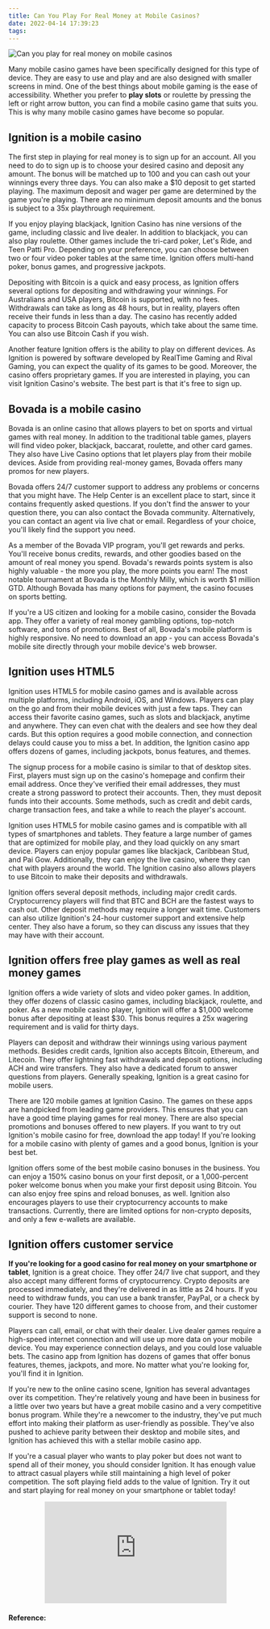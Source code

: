 ```yaml
---
title: Can You Play For Real Money at Mobile Casinos?
date: 2022-04-14 17:39:23
tags:
---
```


![Can you play for real money on mobile casinos](https://i.imgur.com/MosY7wD.jpg)

Many mobile casino games have been specifically designed for this type of device. They are easy to use and play and are also designed with smaller screens in mind. One of the best things about mobile gaming is the ease of accessibility. Whether you prefer to **play slots** or roulette by pressing the left or right arrow button, you can find a mobile casino game that suits you. This is why many mobile casino games have become so popular.

## Ignition is a mobile casino

The first step in playing for real money is to sign up for an account. All you need to do to sign up is to choose your desired casino and deposit any amount. The bonus will be matched up to 100 and you can cash out your winnings every three days. You can also make a $10 deposit to get started playing. The maximum deposit and wager per game are determined by the game you're playing. There are no minimum deposit amounts and the bonus is subject to a 35x playthrough requirement.

If you enjoy playing blackjack, Ignition Casino has nine versions of the game, including classic and live dealer. In addition to blackjack, you can also play roulette. Other games include the tri-card poker, Let's Ride, and Teen Patti Pro. Depending on your preference, you can choose between two or four video poker tables at the same time. Ignition offers multi-hand poker, bonus games, and progressive jackpots.

Depositing with Bitcoin is a quick and easy process, as Ignition offers several options for depositing and withdrawing your winnings. For Australians and USA players, Bitcoin is supported, with no fees. Withdrawals can take as long as 48 hours, but in reality, players often receive their funds in less than a day. The casino has recently added capacity to process Bitcoin Cash payouts, which take about the same time. You can also use Bitcoin Cash if you wish.

Another feature Ignition offers is the ability to play on different devices. As Ignition is powered by software developed by RealTime Gaming and Rival Gaming, you can expect the quality of its games to be good. Moreover, the casino offers proprietary games. If you are interested in playing, you can visit Ignition Casino's website. The best part is that it's free to sign up.

## Bovada is a mobile casino

Bovada is an online casino that allows players to bet on sports and virtual games with real money. In addition to the traditional table games, players will find video poker, blackjack, baccarat, roulette, and other card games. They also have Live Casino options that let players play from their mobile devices. Aside from providing real-money games, Bovada offers many promos for new players.

Bovada offers 24/7 customer support to address any problems or concerns that you might have. The Help Center is an excellent place to start, since it contains frequently asked questions. If you don't find the answer to your question there, you can also contact the Bovada community. Alternatively, you can contact an agent via live chat or email. Regardless of your choice, you'll likely find the support you need.

As a member of the Bovada VIP program, you'll get rewards and perks. You'll receive bonus credits, rewards, and other goodies based on the amount of real money you spend. Bovada's rewards points system is also highly valuable - the more you play, the more points you earn! The most notable tournament at Bovada is the Monthly Milly, which is worth $1 million GTD. Although Bovada has many options for payment, the casino focuses on sports betting.

If you're a US citizen and looking for a mobile casino, consider the Bovada app. They offer a variety of real money gambling options, top-notch software, and tons of promotions. Best of all, Bovada's mobile platform is highly responsive. No need to download an app - you can access Bovada's mobile site directly through your mobile device's web browser.

## Ignition uses HTML5

Ignition uses HTML5 for mobile casino games and is available across multiple platforms, including Android, iOS, and Windows. Players can play on the go and from their mobile devices with just a few taps. They can access their favorite casino games, such as slots and blackjack, anytime and anywhere. They can even chat with the dealers and see how they deal cards. But this option requires a good mobile connection, and connection delays could cause you to miss a bet. In addition, the Ignition casino app offers dozens of games, including jackpots, bonus features, and themes.

The signup process for a mobile casino is similar to that of desktop sites. First, players must sign up on the casino's homepage and confirm their email address. Once they've verified their email addresses, they must create a strong password to protect their accounts. Then, they must deposit funds into their accounts. Some methods, such as credit and debit cards, charge transaction fees, and take a while to reach the player's account.

Ignition uses HTML5 for mobile casino games and is compatible with all types of smartphones and tablets. They feature a large number of games that are optimized for mobile play, and they load quickly on any smart device. Players can enjoy popular games like blackjack, Caribbean Stud, and Pai Gow. Additionally, they can enjoy the live casino, where they can chat with players around the world. The Ignition casino also allows players to use Bitcoin to make their deposits and withdrawals.

Ignition offers several deposit methods, including major credit cards. Cryptocurrency players will find that BTC and BCH are the fastest ways to cash out. Other deposit methods may require a longer wait time. Customers can also utilize Ignition's 24-hour customer support and extensive help center. They also have a forum, so they can discuss any issues that they may have with their account.

## Ignition offers free play games as well as real money games

Ignition offers a wide variety of slots and video poker games. In addition, they offer dozens of classic casino games, including blackjack, roulette, and poker. As a new mobile casino player, Ignition will offer a $1,000 welcome bonus after depositing at least $30. This bonus requires a 25x wagering requirement and is valid for thirty days.

Players can deposit and withdraw their winnings using various payment methods. Besides credit cards, Ignition also accepts Bitcoin, Ethereum, and Litecoin. They offer lightning fast withdrawals and deposit options, including ACH and wire transfers. They also have a dedicated forum to answer questions from players. Generally speaking, Ignition is a great casino for mobile users.

There are 120 mobile games at Ignition Casino. The games on these apps are handpicked from leading game providers. This ensures that you can have a good time playing games for real money. There are also special promotions and bonuses offered to new players. If you want to try out Ignition's mobile casino for free, download the app today! If you're looking for a mobile casino with plenty of games and a good bonus, Ignition is your best bet.

Ignition offers some of the best mobile casino bonuses in the business. You can enjoy a 150% casino bonus on your first deposit, or a 1,000-percent poker welcome bonus when you make your first deposit using Bitcoin. You can also enjoy free spins and reload bonuses, as well. Ignition also encourages players to use their cryptocurrency accounts to make transactions. Currently, there are limited options for non-crypto deposits, and only a few e-wallets are available.

## Ignition offers customer service

**If you're looking for a good casino for real money on your smartphone or tablet**, Ignition is a great choice. They offer 24/7 live chat support, and they also accept many different forms of cryptocurrency. Crypto deposits are processed immediately, and they're delivered in as little as 24 hours. If you need to withdraw funds, you can use a bank transfer, PayPal, or a check by courier. They have 120 different games to choose from, and their customer support is second to none.

Players can call, email, or chat with their dealer. Live dealer games require a high-speed internet connection and will use up more data on your mobile device. You may experience connection delays, and you could lose valuable bets. The casino app from Ignition has dozens of games that offer bonus features, themes, jackpots, and more. No matter what you're looking for, you'll find it in Ignition.

If you're new to the online casino scene, Ignition has several advantages over its competition. They're relatively young and have been in business for a little over two years but have a great mobile casino and a very competitive bonus program. While they're a newcomer to the industry, they've put much effort into making their platform as user-friendly as possible. They've also pushed to achieve parity between their desktop and mobile sites, and Ignition has achieved this with a stellar mobile casino app.

If you're a casual player who wants to play poker but does not want to spend all of their money, you should consider Ignition. It has enough value to attract casual players while still maintaining a high level of poker competition. The soft playing field adds to the value of Ignition. Try it out and start playing for real money on your smartphone or tablet today!

 <iframe src="https://www.youtube.com/embed/BIUTndwP7yc" allowfullscreen="true" style="margin:0px auto; display: block;" width="361" height="202" frameborder="0"></iframe>

#### Reference:

[1]: https://www.ncbi.nlm.nih.gov/pmc/articles/PMC5516195/ "Understanding the psychology of mobile gambling - NCBI"
